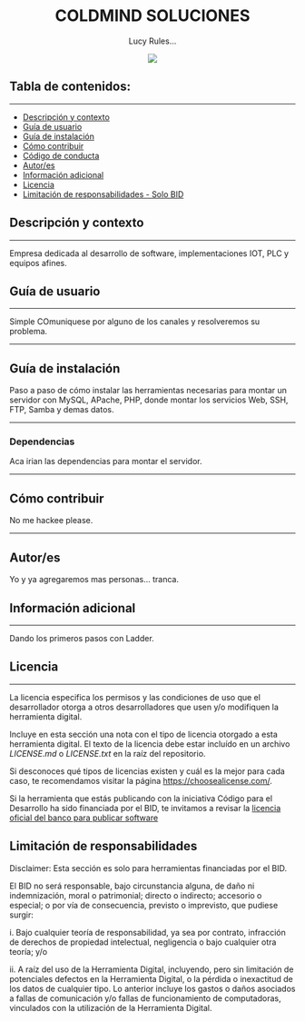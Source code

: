 <h1 align="center"> COLDMIND SOLUCIONES</h1>
<p align="center"> Lucy Rules...</p>
<p align="center"><img src="https://pa1.narvii.com/7326/260da877ef2f9cbe7dc874101641b7ae6ca5d0d8r1-500-500_hq.gif"/></p> 

## Tabla de contenidos:
---

- [Descripción y contexto](#descripción-y-contexto)
- [Guía de usuario](#guía-de-usuario)
- [Guía de instalación](#guía-de-instalación)
- [Cómo contribuir](#cómo-contribuir)
- [Código de conducta](#código-de-conducta)
- [Autor/es](#autores)
- [Información adicional](#información-adicional)
- [Licencia](#licencia)
- [Limitación de responsabilidades - Solo BID](#limitación-de-responsabilidades)


## Descripción y contexto
---
Empresa dedicada al desarrollo de software, implementaciones IOT, PLC y equipos afines.

## Guía de usuario
---
Simple COmuniquese por alguno de los canales y resolveremos su problema.
 	
---
## Guía de instalación
Paso a paso de cómo instalar las herramientas necesarias para montar un servidor con MySQL, APache, PHP, donde montar los servicios Web, SSH, FTP, Samba y demas datos.

---
### Dependencias
Aca irian las dependencias para montar el servidor.

---
## Cómo contribuir
No me hackee please.

---
## Autor/es
Yo y ya agregaremos mas personas... tranca.

## Información adicional
---
Dando los primeros pasos con Ladder.

## Licencia 
---
La licencia especifica los permisos y las condiciones de uso que el desarrollador otorga a otros desarrolladores que usen y/o modifiquen la herramienta digital.

Incluye en esta sección una nota con el tipo de licencia otorgado a esta herramienta digital. El texto de la licencia debe estar incluído en un archivo *LICENSE.md* o *LICENSE.txt* en la raíz del repositorio.

Si desconoces qué tipos de licencias existen y cuál es la mejor para cada caso, te recomendamos visitar la página https://choosealicense.com/.

Si la herramienta que estás publicando con la iniciativa Código para el Desarrollo ha sido financiada por el BID, te invitamos a revisar la [licencia oficial del banco para publicar software](https://github.com/EL-BID/Plantilla-de-repositorio/blob/master/LICENSE.md)

## Limitación de responsabilidades
Disclaimer: Esta sección es solo para herramientas financiadas por el BID.

El BID no será responsable, bajo circunstancia alguna, de daño ni indemnización, moral o patrimonial; directo o indirecto; accesorio o especial; o por vía de consecuencia, previsto o imprevisto, que pudiese surgir:

i. Bajo cualquier teoría de responsabilidad, ya sea por contrato, infracción de derechos de propiedad intelectual, negligencia o bajo cualquier otra teoría; y/o

ii. A raíz del uso de la Herramienta Digital, incluyendo, pero sin limitación de potenciales defectos en la Herramienta Digital, o la pérdida o inexactitud de los datos de cualquier tipo. Lo anterior incluye los gastos o daños asociados a fallas de comunicación y/o fallas de funcionamiento de computadoras, vinculados con la utilización de la Herramienta Digital.
